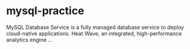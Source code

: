 # mysql-practice
MySQL Database Service is a fully managed database service to deploy cloud-native applications. Heat Wave, an integrated, high-performance analytics engine ...
